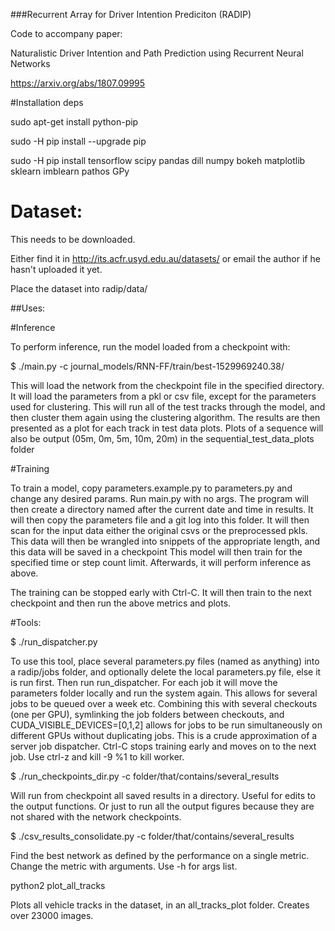 ###Recurrent Array for Driver Intention Prediciton (RADIP)

Code to accompany paper:

Naturalistic Driver Intention and Path Prediction using Recurrent Neural Networks

https://arxiv.org/abs/1807.09995


#Installation deps

sudo apt-get install python-pip

sudo -H pip install --upgrade pip

sudo -H pip install tensorflow scipy pandas dill numpy bokeh matplotlib sklearn imblearn pathos GPy


# Dataset:

This needs to be downloaded.

Either find it in http://its.acfr.usyd.edu.au/datasets/ or email the author if he hasn't uploaded it yet.

Place the dataset into radip/data/


##Uses:


#Inference

To perform inference, run the model loaded from a checkpoint with:

$ ./main.py -c journal_models/RNN-FF/train/best-1529969240.38/

This will load the network from the checkpoint file in the specified directory. It will load the parameters
from a pkl or csv file, except for the parameters used for clustering.
This will run all of the test tracks through the model, and then cluster them again using the clustering algorithm.
The results are then presented as a plot for each track in test data plots.
Plots of a sequence will also be output (05m, 0m, 5m, 10m, 20m) in the sequential_test_data_plots folder


#Training

To train a model, copy parameters.example.py to parameters.py and change any desired params. Run main.py with no args.
The program will then create a directory named after the current date and time in results.
It will then copy the parameters file and a git log into this folder.
It will then scan for the input data either the original csvs or the preprocessed pkls.
This data will then be wrangled into snippets of the appropriate length, and this data will be saved in a checkpoint
This model will then train for the specified time or step count limit. Afterwards, it will perform inference
as above.

The training can be stopped early with Ctrl-C. It will then train to the next checkpoint and then run the above metrics
and plots.


#Tools:

$ ./run_dispatcher.py

To use this tool, place several parameters.py files (named as anything) into a radip/jobs folder, and optionally delete
the local parameters.py file, else it is run first. Then run run_dispatcher. For each job it will move the parameters
folder locally and run the system again. This allows for  several jobs to be queued over a week etc. Combining this with
several checkouts (one per GPU), symlinking the job folders between checkouts, and CUDA_VISIBLE_DEVICES=[0,1,2] allows
for jobs to be run simultaneously on different GPUs without duplicating jobs. This is a crude approximation of a server
job dispatcher. Ctrl-C stops training early and moves on to the next job. Use ctrl-z and kill -9 %1 to kill worker.


$ ./run_checkpoints_dir.py -c folder/that/contains/several_results

Will run from checkpoint all saved results in a directory. Useful for edits to the output functions. Or just to run
all the output figures because they are not shared with the network checkpoints.

$ ./csv_results_consolidate.py -c folder/that/contains/several_results

Find the best network as defined by the performance on a single metric. Change the metric with arguments.
Use -h for args list.

python2 plot_all_tracks

Plots all vehicle tracks in the dataset, in an all_tracks_plot folder. Creates over 23000 images.
